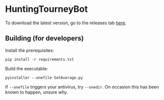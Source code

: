 # HuntingTourneyBot

To download the latest version, go to the releases tab [here](https://github.com/ILikeEggsToo/HuntingTourneyBot/releases).

## Building (for developers)

Install the prerequisites:

``pip install -r requirements.txt``

Build the executable:

``pyinstaller --onefile SetAverage.py``

If ``--onefile`` triggers your antivirus, try ``--onedir``. On occasion this has been known to happen, unsure why.